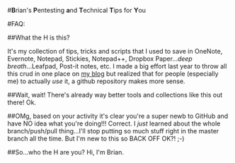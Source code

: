 #**B**rian's **P**entesting **a**nd **T**echnical **T**ips for **Y**ou

#FAQ:

##What the H is this?

It's my collection of tips, tricks and scripts that I used to save in OneNote, Evernote, Notepad, Stickies, Notepad++, Dropbox Paper...*deep breath*...Leafpad, Post-it notes, etc.  I made a big effort last year to throw all this crud in one place on [my blog](https://7ms.us/bpatty) but realized that for people (especially me) to actually *use* it, a github repository makes more sense.

##Wait, wait! There's already way better tools and collections like this out there!
Ok.

##OMg, based on your activity it's clear you're a super newb to GitHub and have NO idea what you're doing!!!
Correct.  I *just* learned about the whole branch/push/pull thing...I'll stop putting so much stuff right in the master branch all the time.  But I'm new to this so BACK OFF OK?!  ;-)

##So...who the H are you?
Hi, I'm Brian.
